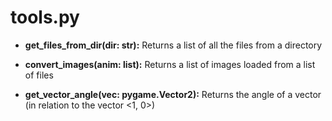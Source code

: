 # tools.py

  * **get_files_from_dir(dir: str):** Returns a list of all the files from a directory

  * **convert_images(anim: list):** Returns a list of images loaded from a list of files

  * **get_vector_angle(vec: pygame.Vector2):** Returns the angle of a vector (in relation to the vector <1, 0>)
